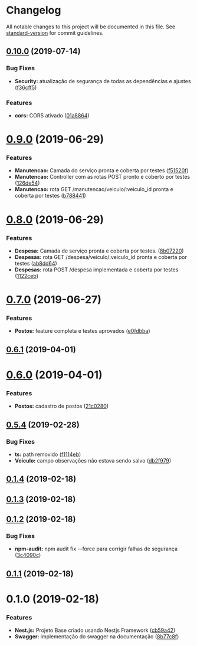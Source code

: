 # Changelog

All notable changes to this project will be documented in this file. See [standard-version](https://github.com/conventional-changelog/standard-version) for commit guidelines.

## [0.10.0](https://github.com/NaturesProphet/BackendJR/compare/v0.9.0...v0.10.0) (2019-07-14)


### Bug Fixes

* **Security:** atualização de segurança de todas as dependências e ajustes ([f36cff5](https://github.com/NaturesProphet/BackendJR/commit/f36cff5))


### Features

* **cors:** CORS ativado ([01a8864](https://github.com/NaturesProphet/BackendJR/commit/01a8864))



# [0.9.0](https://github.com/NaturesProphet/BackendJR/compare/v0.8.0...v0.9.0) (2019-06-29)


### Features

* **Manutencao:** Camada do serviço pronta e coberta por testes ([f51520f](https://github.com/NaturesProphet/BackendJR/commit/f51520f))
* **Manutencao:** Controller com as rotas POST pronto e coberto por testes ([126de54](https://github.com/NaturesProphet/BackendJR/commit/126de54))
* **Manutencao:** rota GET /manutencao/veiculo/:veiculo_id pronta e coberta por testes ([b788441](https://github.com/NaturesProphet/BackendJR/commit/b788441))



# [0.8.0](https://github.com/NaturesProphet/BackendJR/compare/v0.7.0...v0.8.0) (2019-06-29)


### Features

* **Despesa:** Camada de serviço pronta e coberta por testes. ([8b07220](https://github.com/NaturesProphet/BackendJR/commit/8b07220))
* **Despesas:** rota GET /despesa/veiculo/:veiculo_id pronta e coberta por testes ([ab8dd64](https://github.com/NaturesProphet/BackendJR/commit/ab8dd64))
* **Despesas:** rota POST /despesa implementada e coberta por testes ([1122ceb](https://github.com/NaturesProphet/BackendJR/commit/1122ceb))



# [0.7.0](https://github.com/NaturesProphet/BackendJR/compare/v0.6.1...v0.7.0) (2019-06-27)


### Features

* **Postos:** feature completa e testes aprovados ([e0fdbba](https://github.com/NaturesProphet/BackendJR/commit/e0fdbba))



## [0.6.1](https://github.com/NaturesProphet/BackendJR/compare/v0.6.0...v0.6.1) (2019-04-01)



# [0.6.0](https://github.com/NaturesProphet/BackendJR/compare/v0.5.4...v0.6.0) (2019-04-01)


### Features

* **Postos:** cadastro de postos ([21c0280](https://github.com/NaturesProphet/BackendJR/commit/21c0280))



## [0.5.4](https://github.com/NaturesProphet/BackendJR/compare/v0.5.3...v0.5.4) (2019-02-28)


### Bug Fixes

* **ts:** path removido ([f1114eb](https://github.com/NaturesProphet/BackendJR/commit/f1114eb))
* **Veiculo:** campo observações não estava sendo salvo ([db2f979](https://github.com/NaturesProphet/BackendJR/commit/db2f979))



<a name="0.1.4"></a>
## [0.1.4](https://github.com/NaturesProphet/BackendJR/compare/v0.1.3...v0.1.4) (2019-02-18)



<a name="0.1.3"></a>
## [0.1.3](https://github.com/NaturesProphet/BackendJR/compare/v0.1.2...v0.1.3) (2019-02-18)



<a name="0.1.2"></a>
## [0.1.2](https://github.com/NaturesProphet/BackendJR/compare/v0.1.1...v0.1.2) (2019-02-18)


### Bug Fixes

* **npm-audit:** npm audit fix --force para corrigir falhas de segurança ([3c4090c](https://github.com/NaturesProphet/BackendJR/commit/3c4090c))



<a name="0.1.1"></a>
## [0.1.1](https://github.com/NaturesProphet/BackendJR/compare/v0.1.0...v0.1.1) (2019-02-18)



<a name="0.1.0"></a>
# 0.1.0 (2019-02-18)


### Features

* **Nest.js:** Projeto Base criado usando Nestjs Framework ([cb59a42](https://github.com/NaturesProphet/BackendJR/commit/cb59a42))
* **Swagger:** implementação do swagger na documentação ([8b77c8f](https://github.com/NaturesProphet/BackendJR/commit/8b77c8f))
